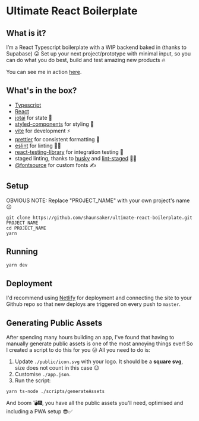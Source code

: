 # Ultimate React Boilerplate

## What is it?

I’m a React Typescript boilerplate with a WIP backend baked in (thanks to Supabase) 😛 Set up your next project/prototype with minimal input, so you can do what you do best, build and test amazing new products 🔥

You can see me in action [here](https://ultimate-react-boilerplate.netlify.app/).

## What's in the box?

- [Typescript](https://www.typescriptlang.org/)
- [React](https://reactjs.org/)
- [jotai](https://jotai.org/) for state 👻
- [styled-components](https://styled-components.com/) for styling 💅
- [vite](https://vitejs.dev/) for development ⚡️
- [prettier](https://prettier.io/) for consistent formatting 🎨
- [eslint](https://eslint.org/) for linting 🕵️‍♂️
- [react-testing-library](https://testing-library.com/docs/react-testing-library/intro/) for integration testing 🐙
- staged linting, thanks to [husky](https://github.com/typicode/husky) and [lint-staged](https://github.com/okonet/lint-staged) 🚫💩
- [@fontsource](https://fontsource.org/) for custom fonts ✍️

## Setup

OBVIOUS NOTE: Replace "PROJECT_NAME" with your own project's name 😉

```
git clone https://github.com/shaunsaker/ultimate-react-boilerplate.git PROJECT_NAME
cd PROJECT_NAME
yarn
```

## Running

```
yarn dev
```

## Deployment

I'd recommend using [Netlify](netlify.com) for deployment and connecting the site to your Github repo so that new deploys are triggered on every push to `master`.

## Generating Public Assets

After spending many hours building an app, I've found that having to manually generate public assets is one of the most annoying things ever! So I created a script to do this for you 😛 All you need to do is:

1. Update `./public/icon.svg` with your logo. It should be a **square svg**, size does not count in this case 😉
1. Customise `./app.json`.
1. Run the script:

```
yarn ts-node ./scripts/generateAssets
```

And boom 💣🎆, you have all the public assets you'll need, optimised and including a PWA setup 😎✅
